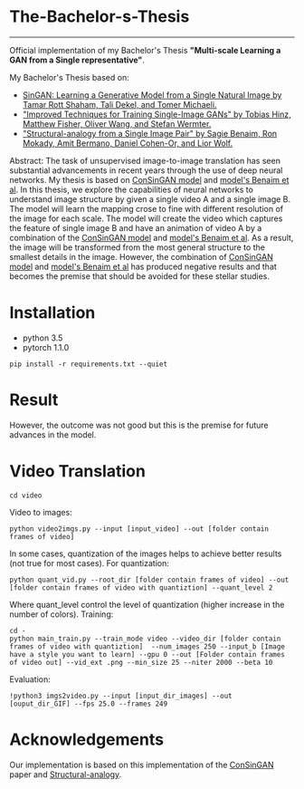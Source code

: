 # The-Bachelor-s-Thesis

---
Official implementation of my Bachelor's Thesis **"Multi-scale Learning a GAN from a Single representative"**.

My Bachelor's Thesis based on:
- [SinGAN: Learning a Generative Model from a Single Natural Image by Tamar Rott Shaham, Tali Dekel, and Tomer Michaeli.](https://arxiv.org/abs/1905.01164)
- ["Improved Techniques for Training Single-Image GANs" by Tobias Hinz, Matthew Fisher, Oliver Wang, and Stefan Wermter.](https://arxiv.org/abs/2003.11512)
- ["Structural-analogy from a Single Image Pair" by Sagie Benaim, Ron Mokady, Amit Bermano, Daniel Cohen-Or, and Lior Wolf.](https://arxiv.org/abs/2004.02222)

Abstract: The task of unsupervised image-to-image translation has seen substantial advancements in recent years through the use of deep neural networks. My thesis is based on [ConSinGAN model](https://arxiv.org/abs/2004.02222) and [model's Benaim et al](https://arxiv.org/abs/2004.02222). In this thesis, we explore the capabilities of neural networks to understand image structure by given a single video A and a single image B. The model will learn the mapping  crose to fine with different resolution of the image for each scale. The model will create the video which captures the feature of single image B and have an animation of video A by a combination of the [ConSinGAN model](https://arxiv.org/abs/2004.02222) and [model's Benaim et al](https://arxiv.org/abs/2004.02222). As a result, the image will be transformed from the most general structure to the smallest details in the image. However, the combination of [ConSinGAN model](https://arxiv.org/abs/2004.02222) and [model's Benaim et al](https://arxiv.org/abs/2004.02222) has produced negative results and that becomes the premise that should be avoided for these stellar studies.

# Installation
- python 3.5
- pytorch 1.1.0

```
pip install -r requirements.txt --quiet
```

# Result

However, the outcome was not good but this is the premise for future advances in the model.

# Video Translation
```
cd video
```
Video to images:
```
python video2imgs.py --input [input_video] --out [folder contain frames of video]
```
In some cases, quantization of the images helps to achieve better results (not true for most cases). For quantization:
```
python quant_vid.py --root_dir [folder contain frames of video] --out [folder contain frames of video with quantiztion] --quant_level 2
```
Where quant_level control the level of quantization (higher increase in the number of colors). 
Training:
```
cd -
python main_train.py --train_mode video --video_dir [folder contain frames of video with quantiztion]  --num_images 250 --input_b [Image have a style you want to learn] --gpu 0 --out [Folder contain frames of video out] --vid_ext .png --min_size 25 --niter 2000 --beta 10
```
Evaluation:
```
!python3 imgs2video.py --input [input_dir_images] --out [ouput_dir_GIF] --fps 25.0 --frames 249
```
# Acknowledgements
Our implementation is based on this implementation of the [ConSinGAN](https://github.com/tohinz/ConSinGAN/blob/master/README.md) paper and [Structural-analogy](https://github.com/rmokady/structural-analogy).

